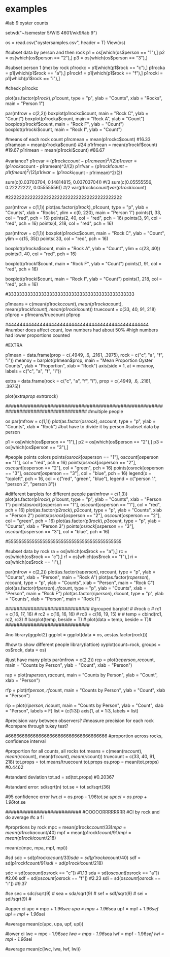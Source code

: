# examples

#lab 9 oyster counts

setwd("~/semester 5/WIS 4601/wk9/lab 9")

os = read.csv("oystersamples.csv", header = T)
View(os)

#subset data by person and then rock
p1 = os[which(os$person == "1"),]
p2 = os[which(os$person == "2"),]
p3 = os[which(os$person == "3"),]

#subset person 1 (me) by rock
p1rockc = p1[which(p1$rock == "c"),]
p1rocka = p1[which(p1$rock == "a"),]
p1rockf = p1[which(p1$rock == "f"),]
p1rocki = p1[which(p1$rock == "i"),]

#check
p1rockc

plot(as.factor(p1$rock), p1$count, type = "p",
     ylab = "Counts",
     xlab = "Rocks",
     main = "Person 1")


par(mfrow = c(2,2))
boxplot(p1rockc$count,
        main = "Rock C",
        ylab = "Count")
boxplot(p1rocka$count,
        main = "Rock A",
        ylab = "Count")
boxplot(p1rockf$count,
        main = "Rock F",
        ylab = "Count")
boxplot(p1rocki$count,
        main = "Rock I",
        ylab = "Count")

#means of each rock count
p1rcmean = mean(p1rockc$count)
#16.33
p1ramean = mean(p1rocka$count)
#24
p1rfmean = mean(p1rockf$count)
#19.67
p1rimean = mean(p1rocki$count)
#86.67

#variance?
p1rcvar = (p1rockc$count - p1rcmean)^2/(2)
p1ravar = (p1rocka$count - p1ramean)^2/(2)
p1rfvar = (p1rockf$count - p1rfmean)^2/(2)
p1rivar = (p1rocki$count - p1rimean)^2/(2)

sum(c(0.03703704, 0.14814815, 0.03703704)) #/3
sum(c(0.05555556, 0.22222222, 0.05555556)) #/2
var(p1rockc$count)
var(p1rocki$count)

#222222222222222222222222222222222222222222

par(mfrow = c(1,1))
plot(as.factor(p1$rock), p1$count, type = "p",
     ylab = "Counts",
     xlab = "Rocks",
     ylim = c(0, 220),
     main = "Person 1")
points(1, 33, col = "red", pch = 16)
points(2, 40, col = "red", pch = 16)
points(3, 91, col = "red", pch = 16)
points(4, 218, col = "red", pch = 16)

par(mfrow = c(1,1))
boxplot(p1rockc$count,
        main = "Rock C",
        ylab = "Count",
        ylim = c(15, 35))
points( 33, col = "red", pch = 16)

boxplot(p1rocka$count,
        main = "Rock A",
        ylab = "Count",
        ylim = c(23, 40))
points(1, 40, col = "red", pch = 16)

boxplot(p1rockf$count,
        main = "Rock F",
        ylab = "Count")
points(1, 91, col = "red", pch = 16)

boxplot(p1rocki$count,
        main = "Rock I",
        ylab = "Count")
points(1, 218, col = "red", pch = 16)

#3333333333333333333333333333333333333333333333

p1means = c(mean(p1rockc$count), mean(p1rocka$count),
            mean(p1rockf$count), mean(p1rocki$count))
truecount = c(33, 40, 91, 218)
p1prop = p1means/truecount
p1prop


#4444444444444444444444444444444444444444444444444
#number does affect count, low numbers had about 50%
#high numbers had lower proportions counted

#EXTRA

p1mean = data.frame(prop = c(.4949, .6, .2161, .3975),
                    rock = c("c", "a", "f", "i"))
meanoy = barplot(p1mean$prop,
                 main = "Mean Proportion Oyster Counts",
                 ylab = "Proportion",
                 xlab = "Rock")
axis(side = 1, at = meanoy,
     labels = c("c", "a", "f", "i"))


extra = data.frame(rock = c("c", "a", "f", "i"),
                   prop = c(.4949, .6, .2161, .3975))

plot(extra$prop~extra$rock)

#####################################################################################
#multiple people

os
par(mfrow = c(1,1))
plot(as.factor(os$rock), os$count, type = "p",
     ylab = "Counts",
     xlab = "Rock")
#but have to divide it by person
#subset data by person

p1 = os[which(os$person == "1"),]
p2 = os[which(os$person == "2"),]
p3 = os[which(os$person == "3"),]

#people points colors
points(os$rock[os$person == "1"],
       os$count[os$person == "1"], col = "red", pch = 16)
points(os$rock[os$person == "2"],
       os$count[os$person == "2"], col = "green", pch = 16)
points(os$rock[os$person == "3"],
       os$count[os$person == "3"], col = "blue", pch = 16)
legend(x = "topleft", pch = 16, col = c("red", "green", "blue"),
       legend = c("person 1", "person 2", "person 3"))


#different barplots for different people
par(mfrow = c(1,3))
plot(as.factor(p1$rock), p1$count, type = "p",
     ylab = "Counts",
     xlab = "Person 1")
points(os$rock[os$person == "1"],
       os$count[os$person == "1"], col = "red", pch = 16)
plot(as.factor(p2$rock), p2$count, type = "p",
     ylab = "Counts",
     xlab = "Person 2")
points(os$rock[os$person == "2"],
       os$count[os$person == "2"], col = "green", pch = 16)
plot(as.factor(p3$rock), p3$count, type = "p",
     ylab = "Counts",
     xlab = "Person 3")
points(os$rock[os$person == "3"],
       os$count[os$person == "3"], col = "blue", pch = 16)

#5555555555555555555555555555555555555555555

#subset data by rock
ra = os[which(os$rock == "a"),]
rc = os[which(os$rock == "c"),]
rf = os[which(os$rock == "f"),]
ri = os[which(os$rock == "i"),]

par(mfrow = c(2,2))
plot(as.factor(ra$person), ra$count, type = "p",
     ylab = "Counts",
     xlab = "Person",
     main = "Rock A")
plot(as.factor(rc$person), rc$count, type = "p",
     ylab = "Counts",
     xlab = "Person",
     main = "Rock C")
plot(as.factor(rf$person), rf$count, type = "p",
     ylab = "Counts",
     xlab = "Person",
     main = "Rock F")
plot(as.factor(ri$person), ri$count, type = "p",
     ylab = "Counts",
     xlab = "Person",
     main = "Rock I")


##############################
#grouped barplot!            #
#rock c                      #
rc1 = c(16, 17, 16)          #
rc2 = c(16, 16, 16)          #
rc3 = c(16, 19, 15)          #
                             #
temp = cbind(rc1, rc2, rc3)  #
barplot(temp, beside = T)    #
plot(data = temp, beside = T)#
##############################

#no
library(ggplot2)
ggplot = ggplot(data = os, aes(as.factor(rock)))

#how to show different people
library(lattice)
xyplot(count~rock, groups = os$rock, data = os)

#just have many plots
par(mfrow = c(2,2))
rcp = plot(rc$person, rc$count,
           main = "Counts by Person",
           ylab = "Count",
           xlab = "Person")

rap = plot(ra$person, ra$count,
           main = "Counts by Person",
           ylab = "Count",
           xlab = "Person")

rfp = plot(rf$person, rf$count,
           main = "Counts by Person",
           ylab = "Count",
           xlab = "Person")

rip = plot(ri$person, ri$count,
           main = "Counts by Person",
           ylab = "Count",
           xlab = "Person",
           labels = F)
list = (c(1:3))
axis(1, at = 1:3, labels = list)

#precision vary between observers?
#measure precision for each rock
#compare through tukey test?


#666666666666666666666666666666666666
#proportion across rocks, confidence interval

#proportion for all counts, all rocks
tot.means = c(mean(ra$count), mean(rc$count),
          mean(rf$count), mean(ri$count))
truecount = c(33, 40, 91, 218)
tot.props = tot.means/truecount
tot.props
os.prop = mean(tot.props)
#0.4462

#standard deviation
tot.sd = sd(tot.props)
#0.20367

#standard error: sd/sqrt(n)
tot.se = tot.sd/sqrt(36)

#95 confidence error
lwr.ci = os.prop - 1.96*tot.se
upr.ci = os.prop + 1.96*tot.se

###########################
#OOOOORRRRRRRR
#CI by rock and do average
#c a f i

#proprtions by rock
mpc = mean(p1rockc$count/33)
mpa = mean(p1rocka$count/40)
mpf = mean(p1rockf$count/91)
mpi = mean(p1rocki$count/218)

mean(c(mpc, mpa, mpf, mpi))

#sd
sdc = sd(p1rockc$count/33)
sda = sd(p1rocka$count/40)
sdf = sd(p1rockf$count/91)
sdi = sd(p1rocki$count/218)

sdc = sd(os$count[os$rock == "c"])    #1.13
sda = sd(os$count[os$rock == "a"])    #2.06
sdf = sd(os$count[os$rock == "f"])    #2.23
sdi = sd(os$count[os$rock == "i"])    #9.37

#se
sec = sdc/sqrt(9)    #
sea = sda/sqrt(9)    #
sef = sdf/sqrt(9)    #
sei = sdi/sqrt(9)    #

#upper ci
upc = mpc + 1.96*sec
upa = mpa + 1.96*sea
upf = mpf + 1.96*sef
upi = mpi + 1.96*sei

#average
mean(c(upc, upa, upf, upi))

#lower ci
lwc = mpc - 1.96*sec
lwa = mpa - 1.96*sea
lwf = mpf - 1.96*sef
lwi = mpi - 1.96*sei

#average
mean(c(lwc, lwa, lwf, lwi))
